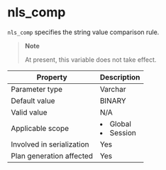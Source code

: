 nls_comp
=============================
<!-- # docslug#/oceanbase-database/oceanbase-database/V4.0.0/nls_comp-1-2 -->
`nls_comp` specifies the string value comparison rule.

> **Note**
>
> At present, this variable does not take effect.

| **Property** | **Description** |
|----------|------------------------------------------------------------------------------------------------------------|
| Parameter type | Varchar |
| Default value | BINARY |
| Valid value | N/A |
| Applicable scope | <li> Global   <li> Session |
| Involved in serialization | Yes |
| Plan generation affected | Yes |
